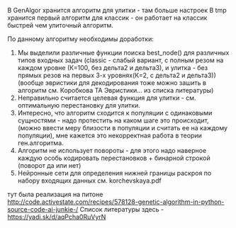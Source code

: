 В GenAlgor хранится алгоритм для улитки - там больше настроек
В tmp хранится первый алгоритм для классик - он работает на классик быстрей чем улиточный алгоритм.

По данному алгоритму необходимы доработки:

1. Мы выделили различные функции поиска best_node() для различных типов входных задач (classic - слабый вариант, с полным резом на каждом уровне (К=100, без дельта2 и дельта3), и улитка - без прямых резов на первых 3-х уровнях(К=2, с дельта2 и дельта3))  (вообще эвристики для декодирования тоже можно зашить в алгоритм см. Коробкова ТА Эвристики... из списка литературы)
2. Неправильно считается целевая функция для улитки - см. оптимальную перестановку для улитки.  
3. Интересно, что алгоритм сходится к популяции с одинаковыми сущностями - надо протестить на каком шаге это происходит, (можно ввести меру близости в популяции и считать ее на каждому популяции), мне кажется это некорректная работа в теории ген.алгоритма.
4. Алгоритм не использует повороты - для этого надо наверное каждую особь кодировать перестановков + бинарной строкой (поворот да или нет)
5. Нейронные сети для определения нижней границы раскроя по набору входящих данных см. korchevskaya.pdf

тут была реализация на питоне http://code.activestate.com/recipes/578128-genetic-algorithm-in-python-source-code-ai-junkie-/
Список литературы здесь - https://yadi.sk/d/aqPcha0RuVyrN
